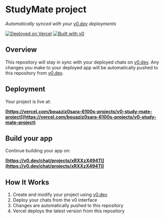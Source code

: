 # StudyMate project

*Automatically synced with your [v0.dev](https://v0.dev) deployments*

[![Deployed on Vercel](https://img.shields.io/badge/Deployed%20on-Vercel-black?style=for-the-badge&logo=vercel)](https://vercel.com/bouaziz0sara-6100s-projects/v0-study-mate-project)
[![Built with v0](https://img.shields.io/badge/Built%20with-v0.dev-black?style=for-the-badge)](https://v0.dev/chat/projects/xRXXzX494TI)

## Overview

This repository will stay in sync with your deployed chats on [v0.dev](https://v0.dev).
Any changes you make to your deployed app will be automatically pushed to this repository from [v0.dev](https://v0.dev).

## Deployment

Your project is live at:

**[https://vercel.com/bouaziz0sara-6100s-projects/v0-study-mate-project](https://vercel.com/bouaziz0sara-6100s-projects/v0-study-mate-project)**

## Build your app

Continue building your app on:

**[https://v0.dev/chat/projects/xRXXzX494TI](https://v0.dev/chat/projects/xRXXzX494TI)**

## How It Works

1. Create and modify your project using [v0.dev](https://v0.dev)
2. Deploy your chats from the v0 interface
3. Changes are automatically pushed to this repository
4. Vercel deploys the latest version from this repository